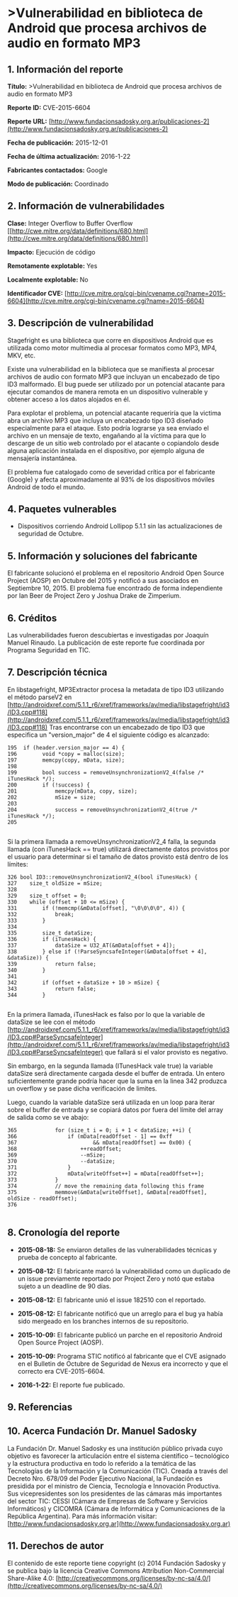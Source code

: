 
# >Vulnerabilidad en biblioteca de Android que procesa archivos de audio en formato MP3


## 1. Información del reporte

**Título:** >Vulnerabilidad en biblioteca de Android que procesa archivos de audio en formato MP3

**Reporte ID:** CVE-2015-6604

**Reporte URL:** [http://www.fundacionsadosky.org.ar/publicaciones-2](http://www.fundacionsadosky.org.ar/publicaciones-2)

**Fecha de publicación:** 2015-12-01

**Fecha de última actualización:** 2016-1-22

**Fabricantes contactados:** Google

**Modo de publicación:** Coordinado



## 2. Información de vulnerabilidades

**Clase:** Integer Overflow to Buffer Overflow [[http://cwe.mitre.org/data/definitions/680.html](http://cwe.mitre.org/data/definitions/680.html)]

**Impacto:** Ejecución de código

**Remotamente explotable:** Yes

**Localmente explotable:** No

**Identificador CVE:** [http://cve.mitre.org/cgi-bin/cvename.cgi?name=2015-6604](http://cve.mitre.org/cgi-bin/cvename.cgi?name=2015-6604)



## 3. Descripción de vulnerabilidad

Stagefright es una biblioteca que corre en dispositivos Android que es utilizada como motor multimedia al procesar formatos como MP3, MP4, MKV, etc. 

Existe una vulnerabilidad en la biblioteca que se manifiesta al procesar archivos de audio con formato MP3 que incluyan un encabezado de tipo ID3 malformado. El bug puede ser utilizado por un potencial atacante para ejecutar comandos de manera remota en un dispositivo vulnerable y obtener acceso a los datos alojados en él.

Para explotar el problema, un potencial atacante requeriría que la victima abra un archivo MP3 que incluya un encabezado tipo ID3 diseñado especialmente para el ataque. Esto podría lograrse ya sea enviado el archivo en un mensaje de texto, engañando al la víctima para que lo descarge de un sitio web controlado por el atacante o copiandolo desde alguna aplicación instalada en el dispositivo, por ejemplo alguna de mensajería instantánea.

 El problema fue catalogado como de severidad crítica por el fabricante (Google) y afecta aproximadamente al 93% de los dispositivos móviles Android de todo el mundo.


## 4. Paquetes vulnerables

* Dispositivos corriendo Android Lollipop 5.1.1 sin las actualizaciones de seguridad de Octubre.

## 5. Información y soluciones del fabricante

El fabricante solucionó el problema en el repositorio Android Open Source Project (AOSP) en Octubre del 2015 y notificó a sus asociados en Septiembre 10, 2015. El problema fue encontrado de forma independiente por Ian Beer de Project Zero y Joshua Drake de Zimperium.


## 6. Créditos

Las vulnerabilidades fueron descubiertas e investigadas por Joaquín Manuel Rinaudo. La publicación de este reporte fue coordinada por Programa Seguridad en TIC. 

## 7. Descripción técnica

En libstagefright, MP3Extractor procesa la metadata de tipo ID3 utilizando el método parseV2 en [http://androidxref.com/5.1.1_r6/xref/frameworks/av/media/libstagefright/id3/ID3.cpp#118](http://androidxref.com/5.1.1_r6/xref/frameworks/av/media/libstagefright/id3/ID3.cpp#118)
Tras encontrarse con un encabezado de tipo ID3 que especifica un "version_major" de 4 el siguiente código es alcanzado:

```
195  if (header.version_major == 4) {
196        void *copy = malloc(size);
197        memcpy(copy, mData, size);
198
199        bool success = removeUnsynchronizationV2_4(false /* iTunesHack */);
200        if (!success) {
201            memcpy(mData, copy, size);
202            mSize = size;
203
204            success = removeUnsynchronizationV2_4(true /* iTunesHack */);
205


```

Si la primera llamada a removeUnsynchronizationV2_4 falla, la segunda llamada (con  iTunesHack == true) utilizará directamente datos provistos por el usuario para determinar si el tamaño de datos provisto está dentro de los límites: 

```
326 bool ID3::removeUnsynchronizationV2_4(bool iTunesHack) {
327    size_t oldSize = mSize;
328
329    size_t offset = 0;
330    while (offset + 10 <= mSize) {
331        if (!memcmp(&mData[offset], "\0\0\0\0", 4)) {
332            break;
333        }
334
335        size_t dataSize;
336        if (iTunesHack) {
337            dataSize = U32_AT(&mData[offset + 4]);
338        } else if (!ParseSyncsafeInteger(&mData[offset + 4], &dataSize)) {
339            return false;
340        }
341
342        if (offset + dataSize + 10 > mSize) {
343            return false;
344        }


```

En la primera llamada, iTunesHack es falso por lo que la variable de dataSize se lee con el método [http://androidxref.com/5.1.1_r6/xref/frameworks/av/media/libstagefright/id3/ID3.cpp#ParseSyncsafeInteger](http://androidxref.com/5.1.1_r6/xref/frameworks/av/media/libstagefright/id3/ID3.cpp#ParseSyncsafeInteger) que fallará si el valor provisto es negativo. 

Sin embargo, en la segunda llamada (ITunesHack vale true) la variable dataSize será directamente cargada desde el buffer de entrada. Un entero suficientemente grande podría hacer que la suma en la linea 342 produzca un overflow y se pase dicha verificación de limites.

Luego, cuando la variable dataSize será utilizada en un loop para iterar sobre el buffer de entrada y se copiará datos por fuera del límite del array de salida como se ve abajo:

```
365            for (size_t i = 0; i + 1 < dataSize; ++i) {
366                if (mData[readOffset - 1] == 0xff
367                        && mData[readOffset] == 0x00) {
368                    ++readOffset;
369                    --mSize;
370                    --dataSize;
371                }
372                mData[writeOffset++] = mData[readOffset++];
373            }
374            // move the remaining data following this frame
375            memmove(&mData[writeOffset], &mData[readOffset], oldSize - readOffset);
376


```


## 8. Cronología del reporte

* **2015-08-18:** 
        Se enviaron detalles de las vulnerabilidades técnicas y prueba de concepto al fabricante.
        
* **2015-08-12:** 
        El fabricante marcó la vulnerabilidad como un duplicado de un issue previamente reportado por Project Zero y notó que estaba sujeto a un deadline de 90 días.
        
* **2015-08-12:** 
        El fabricante unió el issue 182510 con el reportado.
        
* **2015-08-12:** 
        El fabricante notificó que un arreglo para el bug ya había sido mergeado en los branches internos de su repositorio.
        
* **2015-10-09:** 
        El fabricante publicó un parche en el repositorio Android Open Source Project (AOSP).
        
* **2015-10-09:** 
        Programa STIC notificó al fabricante que el CVE asignado en el Bulletin de Octubre de Seguridad de Nexus era incorrecto y que el correcto era CVE-2015-6604.
         
* **2016-1-22:** 
        El reporte fue publicado.
        

## 9. Referencias



## 10. Acerca Fundación Dr. Manuel Sadosky

La Fundación Dr. Manuel Sadosky es una institución público privada cuyo objetivo es favorecer la articulación entre el sistema científico – tecnológico y la estructura productiva en todo lo referido a la temática de las Tecnologías de la Información y la Comunicación (TIC). Creada a través del Decreto Nro. 678/09 del Poder Ejecutivo Nacional, la Fundación es presidida por el ministro de Ciencia, Tecnología e Innovación Productiva. Sus vicepresidentes son los presidentes de las cámaras más importantes del sector TIC: CESSI (Cámara de Empresas de Software y Servicios Informáticos) y CICOMRA (Cámara de Informática y Comunicaciones de la República Argentina). Para más información visitar: [http://www.fundacionsadosky.org.ar](http://www.fundacionsadosky.org.ar)

## 11. Derechos de autor

El contenido de este reporte tiene copyright (c) 2014 Fundación Sadosky y se publica bajo la licencia Creative Commons Attribution Non-Commercial Share-Alike 4.0: [http://creativecommons.org/licenses/by-nc-sa/4.0/](http://creativecommons.org/licenses/by-nc-sa/4.0/)